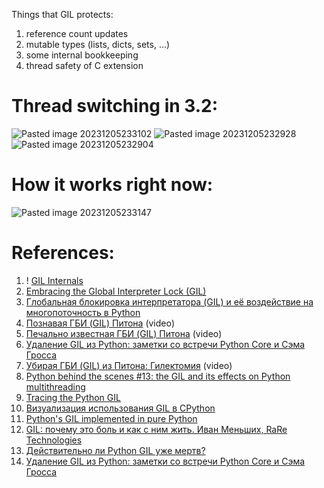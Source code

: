 Things that GIL protects:
1. reference count updates
2. mutable types (lists, dicts, sets, ...)
3. some internal bookkeeping
4. thread safety of C extension

# Thread switching in 3.2:

![Pasted image 20231205233102](Pasted%20image%2020231205233102.png)
![Pasted image 20231205232928](Pasted%20image%2020231205232928.png)
![Pasted image 20231205232904](Pasted%20image%2020231205232904.png)


# How it works right now:
![Pasted image 20231205233147](Pasted%20image%2020231205233147.png)



# References:

1. ! [GIL Internals]([https://tenthousandmeters.com/blog/python-behind-the-scenes-13-the-gil-and-its-effects-on-python-multithreading/](https://tenthousandmeters.com/blog/python-behind-the-scenes-13-the-gil-and-its-effects-on-python-multithreading/))
2. [Embracing the Global Interpreter Lock (GIL)](https://www.youtube.com/watch?v=fwzPF2JLoeU)
3. [Глобальная блокировка интерпретатора (GIL) и её воздействие на многопоточность в Python](https://habr.com/ru/company/wunderfund/blog/586360/)
4. [Познавая ГБИ (GIL) Питона](https://pythonz.net/videos/67/) (video)
5. [Печально известная ГБИ (GIL) Питона](https://pythonz.net/videos/68/) (video)
6. [Удаление GIL из Python: заметки со встречи Python Core и Сэма Гросса](https://habr.com/ru/company/kts/blog/646207/)
7. [Убирая ГБИ (GIL) из Питона: Гилектомия](https://pythonz.net/videos/69/) (video)
8. [Python behind the scenes #13: the GIL and its effects on Python multithreading](https://tenthousandmeters.com/blog/python-behind-the-scenes-13-the-gil-and-its-effects-on-python-multithreading/)
9. [Tracing the Python GIL](https://www.maartenbreddels.com/perf/jupyter/python/tracing/gil/2021/01/14/Tracing-the-Python-GIL.html)
10. [Визуализация использования GIL в CPython](https://habr.com/ru/post/523944/)
11. [Python's GIL implemented in pure Python](https://rushter.com/blog/python-gil-thread-scheduling/)
12. [GIL: почему это боль и как с ним жить. Иван Меньших, RaRe Technologies](https://www.youtube.com/watch?v=GGUIt1o_TNc)
13. [Действительно ли Python GIL уже мертв?](https://habr.com/ru/companies/otus/articles/458694/)
14. [Удаление GIL из Python: заметки со встречи Python Core и Сэма Гросса](https://habr.com/ru/companies/kts/articles/646207/)
